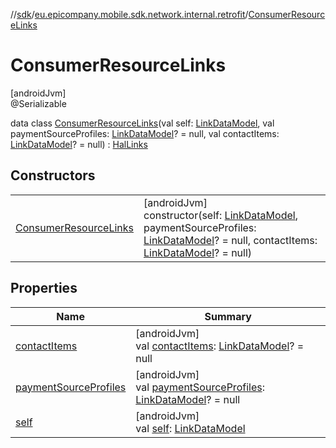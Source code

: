 //[sdk](../../../index.md)/[eu.epicompany.mobile.sdk.network.internal.retrofit](../index.md)/[ConsumerResourceLinks](index.md)

# ConsumerResourceLinks

[androidJvm]\
@Serializable

data class [ConsumerResourceLinks](index.md)(val self: [LinkDataModel](../../eu.epicompany.mobile.android.data.network.model.hypermedia/-link-data-model/index.md), val paymentSourceProfiles: [LinkDataModel](../../eu.epicompany.mobile.android.data.network.model.hypermedia/-link-data-model/index.md)? = null, val contactItems: [LinkDataModel](../../eu.epicompany.mobile.android.data.network.model.hypermedia/-link-data-model/index.md)? = null) : [HalLinks](../../eu.epicompany.mobile.android.data.network.model.hypermedia/-hal-links/index.md)

## Constructors

| | |
|---|---|
| [ConsumerResourceLinks](-consumer-resource-links.md) | [androidJvm]<br>constructor(self: [LinkDataModel](../../eu.epicompany.mobile.android.data.network.model.hypermedia/-link-data-model/index.md), paymentSourceProfiles: [LinkDataModel](../../eu.epicompany.mobile.android.data.network.model.hypermedia/-link-data-model/index.md)? = null, contactItems: [LinkDataModel](../../eu.epicompany.mobile.android.data.network.model.hypermedia/-link-data-model/index.md)? = null) |

## Properties

| Name | Summary |
|---|---|
| [contactItems](contact-items.md) | [androidJvm]<br>val [contactItems](contact-items.md): [LinkDataModel](../../eu.epicompany.mobile.android.data.network.model.hypermedia/-link-data-model/index.md)? = null |
| [paymentSourceProfiles](payment-source-profiles.md) | [androidJvm]<br>val [paymentSourceProfiles](payment-source-profiles.md): [LinkDataModel](../../eu.epicompany.mobile.android.data.network.model.hypermedia/-link-data-model/index.md)? = null |
| [self](self.md) | [androidJvm]<br>val [self](self.md): [LinkDataModel](../../eu.epicompany.mobile.android.data.network.model.hypermedia/-link-data-model/index.md) |
